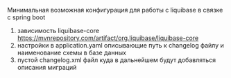 Минимальная возможная конфигурация для работы с liquibase в связке с spring boot

1. зависимость liquibase-core https://mvnrepository.com/artifact/org.liquibase/liquibase-core
2. настройки в application.yaml описывающие путь к changelog файлу и наименование схемы в базе данных
3. пустой changelog.xml файл куда в дальнейшем будут добавляться описания миграций

